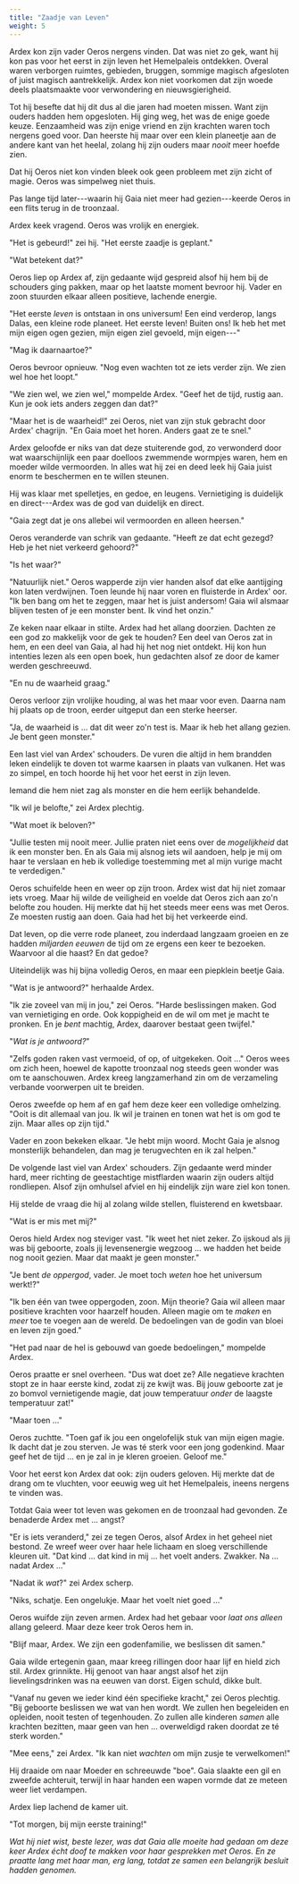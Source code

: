 ```yaml
---
title: "Zaadje van Leven"
weight: 5
---
```


Ardex kon zijn vader Oeros nergens vinden. Dat was niet zo gek, want hij kon pas voor het eerst in zijn leven het Hemelpaleis ontdekken. Overal waren verborgen ruimtes, gebieden, bruggen, sommige magisch afgesloten of juist magisch aantrekkelijk. Ardex kon niet voorkomen dat zijn woede deels plaatsmaakte voor verwondering en nieuwsgierigheid. 

Tot hij besefte dat hij dit dus al die jaren had moeten missen. Want zijn ouders hadden hem opgesloten. Hij ging weg, het was de enige goede keuze. Eenzaamheid was zijn enige vriend en zijn krachten waren toch nergens goed voor. Dan heerste hij maar over een klein planeetje aan de andere kant van het heelal, zolang hij zijn ouders maar _nooit_ meer hoefde zien.

Dat hij Oeros niet kon vinden bleek ook geen probleem met zijn zicht of magie. Oeros was simpelweg niet thuis.

Pas lange tijd later---waarin hij Gaia niet meer had gezien---keerde Oeros in een flits terug in de troonzaal.

Ardex keek vragend. Oeros was vrolijk en energiek.

"Het is gebeurd!" zei hij. "Het eerste zaadje is geplant."

"Wat betekent dat?"

Oeros liep op Ardex af, zijn gedaante wijd gespreid alsof hij hem bij de schouders ging pakken, maar op het laatste moment bevroor hij. Vader en zoon stuurden elkaar alleen positieve, lachende energie.

"Het eerste _leven_ is ontstaan in ons universum! Een eind verderop, langs Dalas, een kleine rode planeet. Het eerste leven! Buiten ons! Ik heb het met mijn eigen ogen gezien, mijn eigen ziel gevoeld, mijn eigen---"

"Mag ik daarnaartoe?"

Oeros bevroor opnieuw. "Nog even wachten tot ze iets verder zijn. We zien wel hoe het loopt."

"We zien wel, we zien wel," mompelde Ardex. "Geef het de tijd, rustig aan. Kun je ook iets anders zeggen dan dat?"

"Maar het is de waarheid!" zei Oeros, niet van zijn stuk gebracht door Ardex' chagrijn. "En Gaia moet het horen. Anders gaat ze te snel."

Ardex geloofde er niks van dat deze stuiterende god, zo verwonderd door wat waarschijnlijk een paar doelloos zwemmende wormpjes waren, hem en moeder wilde vermoorden. In alles wat hij zei en deed leek hij Gaia juist enorm te beschermen en te willen steunen.

Hij was klaar met spelletjes, en gedoe, en leugens. Vernietiging is duidelijk en direct---Ardex was de god van duidelijk en direct.

"Gaia zegt dat je ons allebei wil vermoorden en alleen heersen."

Oeros veranderde van schrik van gedaante. "Heeft ze dat echt gezegd? Heb je het niet verkeerd gehoord?"

"Is het waar?"

"Natuurlijk niet." Oeros wapperde zijn vier handen alsof dat elke aantijging kon laten verdwijnen. Toen leunde hij naar voren en fluisterde in Ardex' oor. "Ik ben bang om het te zeggen, maar het is juist andersom! Gaia wil alsmaar blijven testen of je een monster bent. Ik vind het onzin."

Ze keken naar elkaar in stilte. Ardex had het allang doorzien. Dachten ze een god zo makkelijk voor de gek te houden? Een deel van Oeros zat in hem, en een deel van Gaia, al had hij het nog niet ontdekt. Hij kon hun intenties lezen als een open boek, hun gedachten alsof ze door de kamer werden geschreeuwd.

"En nu de waarheid graag."

Oeros verloor zijn vrolijke houding, al was het maar voor even. Daarna nam hij plaats op de troon, eerder uitgeput dan een sterke heerser.

"Ja, de waarheid is ... dat dit weer zo'n test is. Maar ik heb het allang gezien. Je bent geen monster."

Een last viel van Ardex' schouders. De vuren die altijd in hem brandden leken eindelijk te doven tot warme kaarsen in plaats van vulkanen. Het was zo simpel, en toch hoorde hij het voor het eerst in zijn leven.

Iemand die hem niet zag als monster en die hem eerlijk behandelde.

"Ik wil je belofte," zei Ardex plechtig.

"Wat moet ik beloven?" 

"Jullie testen mij nooit meer. Jullie praten niet eens over de _mogelijkheid_ dat ik een monster ben. En als Gaia mij alsnog iets wil aandoen, help je mij om haar te verslaan en heb ik volledige toestemming met al mijn vurige macht te verdedigen."

Oeros schuifelde heen en weer op zijn troon. Ardex wist dat hij niet zomaar iets vroeg. Maar hij wilde de veiligheid en voelde dat Oeros zich aan zo'n belofte zou houden. Hij merkte dat hij het steeds meer eens was met Oeros. Ze moesten rustig aan doen. Gaia had het bij het verkeerde eind. 

Dat leven, op die verre rode planeet, zou inderdaad langzaam groeien en ze hadden _miljarden eeuwen_ de tijd om ze ergens een keer te bezoeken. Waarvoor al die haast? En dat gedoe?

Uiteindelijk was hij bijna volledig Oeros, en maar een piepklein beetje Gaia.

"Wat is je antwoord?" herhaalde Ardex.

"Ik zie zoveel van mij in jou," zei Oeros. "Harde beslissingen maken. God van vernietiging en orde. Ook koppigheid en de wil om met je macht te pronken. En je _bent_ machtig, Ardex, daarover bestaat geen twijfel."

"_Wat is je antwoord?_"

"Zelfs goden raken vast vermoeid, of op, of uitgekeken. Ooit ..." Oeros wees om zich heen, hoewel de kapotte troonzaal nog steeds geen wonder was om te aanschouwen. Ardex kreeg langzamerhand zin om de verzameling verbande voorwerpen uit te breiden.

Oeros zweefde op hem af en gaf hem deze keer een volledige omhelzing. "Ooit is dit allemaal van jou. Ik wil je trainen en tonen wat het is om god te zijn. Maar alles op zijn tijd."

Vader en zoon bekeken elkaar. "Je hebt mijn woord. Mocht Gaia je alsnog monsterlijk behandelen, dan mag je terugvechten en ik zal helpen."

De volgende last viel van Ardex' schouders. Zijn gedaante werd minder hard, meer richting de geestachtige mistflarden waarin zijn ouders altijd rondliepen. Alsof zijn omhulsel afviel en hij eindelijk zijn ware ziel kon tonen.

Hij stelde de vraag die hij al zolang wilde stellen, fluisterend en kwetsbaar. 

"Wat is er mis met mij?"

Oeros hield Ardex nog steviger vast. "Ik weet het niet zeker. Zo ijskoud als jij was bij geboorte, zoals jij levensenergie wegzoog ... we hadden het beide nog nooit gezien. Maar dat maakt je geen monster."

"Je bent _de oppergod_, vader. Je moet toch _weten_ hoe het universum werkt!?"

"Ik ben één van twee oppergoden, zoon. Mijn theorie? Gaia wil alleen maar positieve krachten voor haarzelf houden. Alleen magie om te _maken_ en _meer_ toe te voegen aan de wereld. De bedoelingen van de godin van bloei en leven zijn goed."

"Het pad naar de hel is gebouwd van goede bedoelingen," mompelde Ardex. 

Oeros praatte er snel overheen. "Dus wat doet ze? Alle negatieve krachten stopt ze in haar eerste kind, zodat zij ze kwijt was. Bij jouw geboorte zat je zo bomvol vernietigende magie, dat jouw temperatuur _onder_ de laagste temperatuur zat!"

"Maar toen ..."

Oeros zuchtte. "Toen gaf ik jou een ongelofelijk stuk van mijn eigen magie. Ik dacht dat je zou sterven. Je was té sterk voor een jong godenkind. Maar geef het de tijd ... en je zal in je kleren groeien. Geloof me."

Voor het eerst kon Ardex dat ook: zijn ouders geloven. Hij merkte dat de drang om te vluchten, voor eeuwig weg uit het Hemelpaleis, ineens nergens te vinden was.

Totdat Gaia weer tot leven was gekomen en de troonzaal had gevonden. Ze benaderde Ardex met ... angst?

"Er is iets veranderd," zei ze tegen Oeros, alsof Ardex in het geheel niet bestond. Ze wreef weer over haar hele lichaam en sloeg verschillende kleuren uit. "Dat kind ... dat kind in mij ... het voelt anders. Zwakker. Na ... nadat Ardex ..."

"Nadat ik _wat_?" zei Ardex scherp.

"Niks, schatje. Een ongelukje. Maar het voelt niet goed ..."

Oeros wuifde zijn zeven armen. Ardex had het gebaar voor _laat ons alleen_ allang geleerd. Maar deze keer trok Oeros hem in.

"Blijf maar, Ardex. We zijn een godenfamilie, we beslissen dit samen." 

Gaia wilde ertegenin gaan, maar kreeg rillingen door haar lijf en hield zich stil. Ardex grinnikte. Hij genoot van haar angst alsof het zijn lievelingsdrinken was na eeuwen van dorst. Eigen schuld, dikke bult.

"Vanaf nu geven we ieder kind één specifieke kracht," zei Oeros plechtig. "Bij geboorte beslissen we wat van hen wordt. We zullen hen begeleiden en opleiden, nooit testen of tegenhouden. Zo zullen alle kinderen _samen_ alle krachten bezitten, maar geen van hen ... overweldigd raken doordat ze té sterk worden."

"Mee eens," zei Ardex. "Ik kan niet _wachten_ om mijn zusje te verwelkomen!"

Hij draaide om naar Moeder en schreeuwde "boe". Gaia slaakte een gil en zweefde achteruit, terwijl in haar handen een wapen vormde dat ze meteen weer liet verdampen.

Ardex liep lachend de kamer uit. 

"Tot morgen, bij mijn eerste training!"

_Wat hij niet wist, beste lezer, was dat Gaia alle moeite had gedaan om deze keer Ardex écht doof te makken voor haar gesprekken met Oeros. En ze praatte lang met haar man, erg lang, totdat ze samen een belangrijk besluit hadden genomen._